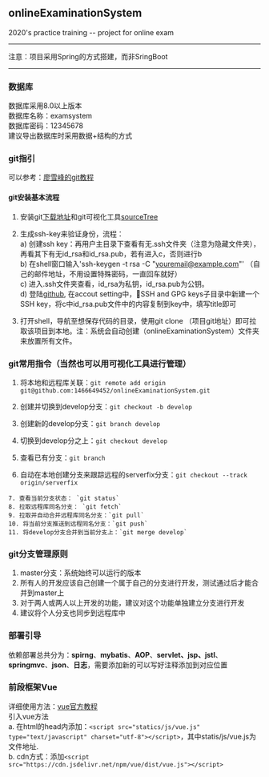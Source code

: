 ## onlineExaminationSystem

2020's practice training  --  project for online exam

---
注意：项目采用Spring的方式搭建，而非SringBoot

--- 

### 数据库
数据库采用8.0以上版本  
数据库名称：examsystem  
数据库密码：12345678  
建议导出数据库时采用数据+结构的方式

### git指引

可以参考：[廖雪峰的git教程](https://www.liaoxuefeng.com/wiki/896043488029600)

#### git安装基本流程
1. 安装git[下载地址](https://git-scm.com/downloads)和git可视化工具[sourceTree](https://www.sourcetreeapp.com)

2. 生成ssh-key来验证身份，流程：  
    a) 创建ssh key：再用户主目录下查看有无.ssh文件夹（注意为隐藏文件夹），再看其下有无id_rsa和id_rsa.pub，若有进入c，否则进行b  
    b) 在shell窗口输入'ssh-keygen -t rsa -C "youremail@example.com"'   （自己的邮件地址，不用设置特殊密码，一直回车就好）  
    c) 进入.ssh文件夹查看，id_rsa为私钥，id_rsa.pub为公钥。  
    d) 登陆[github](https://github.com), 在accout setting中，SSH and GPG keys子目录中新建一个SSH key，将c中id_rsa.pub文件中的内容复制到key中，填写title即可  
3. 打开shell，导航至想保存代码的目录，使用git clone （项目git地址）即可拉取该项目到本地。注：系统会自动创建（onlineExaminationSystem）文件夹来放置所有文件。  
   
### git常用指令（当然也可以用可视化工具进行管理）
   1. 将本地和远程库关联：`git remote add origin git@github.com:1466649452/onlineExaminationSystem.git`
   
   2. 创建并切换到develop分支：`git checkout -b develop`
   3. 创建新的develop分支：`git branch develop`
   4. 切换到develop分之上：`git checkout develop`
   
   5. 查看已有分支：`git branch`
   6. 自动在本地创建分支来跟踪远程的serverfix分支：`git checkout --track origin/serverfix`
    
    7. 查看当前分支状态： `git status`
    8. 拉取远程库同名分支： `git fetch`
    9. 拉取并自动合并远程库同名分支：`git pull`
    10. 将当前分支推送到远程同名分支：`git push`
    11. 将develop分支合并到当前分支上：`git merge develop`
   
### git分支管理原则
   1. master分支：系统始终可以运行的版本
   2. 所有人的开发应该自己创建一个属于自己的分支进行开发，测试通过后才能合并到master上
   3. 对于两人或两人以上开发的功能，建议对这个功能单独建立分支进行开发
   4. 建议将个人分支也同步到远程库中
   

### 部署引导
依赖部署总共分为：**spirng**、**mybatis**、**AOP**、**servlet、jsp、jstl**、**springmvc**、**json**、**日志**，需要添加新的可以写好注释添加到对应位置


### 前段框架Vue
详细使用方法：[vue官方教程](https://cn.vuejs.org/v2/guide/)  
引入vue方法  
a. 在html的head内添加：`<script src="statics/js/vue.js" type="text/javascript" charset="utf-8"></script>`，其中statis/js/vue.js为文件地址.  
b. cdn方式：添加`<script src="https://cdn.jsdelivr.net/npm/vue/dist/vue.js"></script>`

